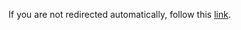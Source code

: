 <!DOCTYPE html>
<html>
<head>
    <title>Redirecting...</title>
</head>
<body>
    <script type="text/javascript">
        window.onload = function() {
            window.open("http://valhallacloud.ddns.net:8123/", "_blank");
        };
    </script>
    <p>If you are not redirected automatically, follow this <a href="http://valhallacloud.ddns.net:8123/" target="_blank">link</a>.</p>
</body>
</html>
